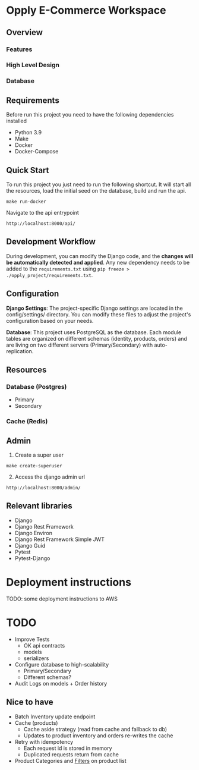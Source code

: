 # Opply E-Commerce Workspace

## Overview

### Features

### High Level Design

### Database

## Requirements

Before run this project you need to have the following dependencies installed

- Python 3.9
- Make
- Docker
- Docker-Compose

## Quick Start

To run this project you just need to run the following shortcut. It will start all the resources, load the initial seed on the database, build and run the api.

```
make run-docker
```

Navigate to the api entrypoint

```
http://localhost:8000/api/
```

## Development Workflow

During development, you can modify the Django code, and the **changes will be automatically detected and applied**. Any new dependency needs to be added to the `requirements.txt` using `pip freeze > ./opply_project/requirements.txt`.

## Configuration

**Django Settings**: The project-specific Django settings are located in the config/settings/ directory. You can modify these files to adjust the project's configuration based on your needs.

**Database**: This project uses PostgreSQL as the database. Each module tables are organized on different schemas (identity, products, orders) and are living on two different servers (Primary/Secondary) with auto-replication.

## Resources

### Database (Postgres)

- Primary
- Secondary

### Cache (Redis)

## Admin

1. Create a super user

```
make create-superuser
```

2. Access the django admin url

```
http://localhost:8000/admin/
```

## Relevant libraries

- Django
- Django Rest Framework
- Django Environ
- Django Rest Framework Simple JWT
- Django Guid
- Pytest
- Pytest-Django

# Deployment instructions

TODO: some deployment instructions to AWS

# TODO

- Improve Tests
  - OK api contracts
  - models
  - serializers
- Configure database to high-scalability
  - Primary/Secondary
  - Different schemas?
- Audit Logs on models + Order history

## Nice to have

- Batch Inventory update endpoint
- Cache (products)
  - Cache aside strategy (read from cache and fallback to db)
  - Updates to product inventory and orders re-writes the cache
- Retry with idempotency
  - Each request id is stored in memory
  - Duplicated requests return from cache
- Product Categories and [Filters](https://django-filter.readthedocs.io/en/stable/guide/usage.html) on product list
